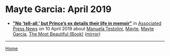 # Mayte Garcia: April 2019

 - [**"No ‘tell-all,’ but Prince’s ex details their life in memoir"**](https://www.apnews.com/0c93c63651ef4f15adde78e51b38c197) in [Associated Press News](https://www.apnews.com/) on 10 April 2019 about [Manuela Testolini](https://bjmdotnet.github.io/pr1nc3/topics/manuela-testolini/), [Mayte](https://bjmdotnet.github.io/pr1nc3/topics/mayte/), [Mayte Garcia](https://bjmdotnet.github.io/pr1nc3/topics/mayte-garcia/), [The Most Beautiful (Book)](https://bjmdotnet.github.io/pr1nc3/topics/book/the-most-beautiful/) ([mirror](https://web.archive.org/web/*/https://www.apnews.com/0c93c63651ef4f15adde78e51b38c197))

----

[Home](./)
